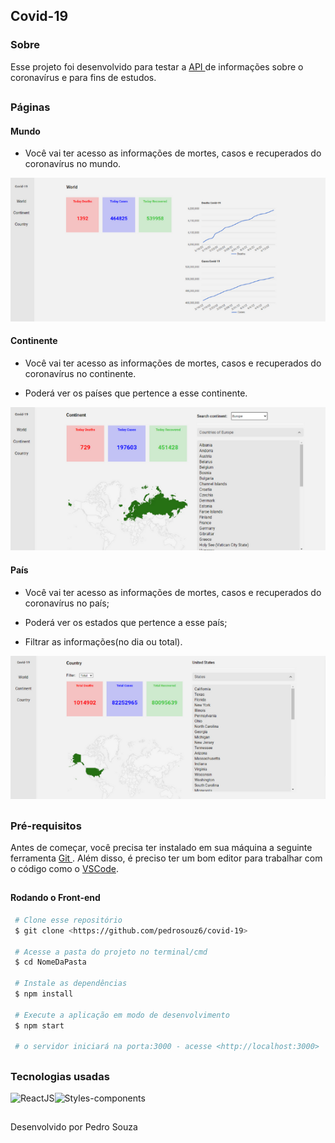 ## Covid-19

### Sobre

<p> Esse projeto foi desenvolvido para testar a <a href='https://disease.sh/'> API </a> de informações sobre o coronavírus e para fins de estudos. </p>

##

### Páginas

 #### Mundo

* <p> Você vai ter acesso as informações de mortes, casos e recuperados do coronavírus no mundo. </p>

<img src='./img-github/img-world.png' alt='Image World Page' />

#### Continente

* <p> Você vai ter acesso as informações de mortes, casos e recuperados do coronavírus no continente. </p>
* <p> Poderá ver os países que pertence a esse continente. </p>

<img src='./img-github/img-continent.png' alt='Image Continent Page' />

#### País

* <p> Você vai ter acesso as informações de mortes, casos e recuperados do coronavírus no país; </p>
* <p> Poderá ver os estados que pertence a esse país; </p>
* <p> Filtrar as informações(no dia ou total). </p>

<img src='./img-github/img-country.png' alt='Image Country Page' />

##

### Pré-requisitos

<p> Antes de começar, você precisa ter instalado em sua máquina a seguinte ferramenta <a href='https://git-scm.com/downloads'> Git </a>. Além disso, é preciso ter um bom editor para trabalhar com o código como o <a href='https://code.visualstudio.com/'> VSCode</a>. </p>

##

#### Rodando o Front-end
 ``` bash
  # Clone esse repositório
  $ git clone <https://github.com/pedrosouz6/covid-19>
  
  # Acesse a pasta do projeto no terminal/cmd
  $ cd NomeDaPasta
  
  # Instale as dependências
  $ npm install
  
  # Execute a aplicação em modo de desenvolvimento
  $ npm start
  
  # o servidor iniciará na porta:3000 - acesse <http://localhost:3000>
```

##

### Tecnologias usadas

<div style='display: flex;'>
  <img src='https://img.shields.io/badge/React-20232A?style=for-the-badge&logo=react&logoColor=61DAFB' alt='ReactJS' />
  <img src='https://img.shields.io/badge/styled--components-DB7093?style=for-the-badge&logo=styled-components&logoColor=white' alt='Styles-components' />
</div>

## 

<p> Desenvolvido por Pedro Souza </p>
